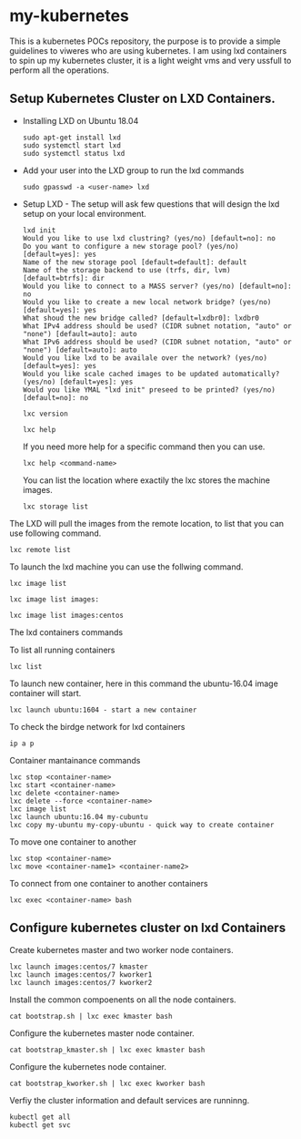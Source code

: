 # my-kubernetes

This is a kubernetes POCs repository, the purpose is to provide a simple guidelines to viweres who are using kubernetes.
I am using lxd containers to spin up my kubernetes cluster, it is a light weight vms and very ussfull to perform all the operations.

## Setup Kubernetes Cluster on LXD Containers.

- Installing LXD on Ubuntu 18.04
  ```
  sudo apt-get install lxd
  sudo systemctl start lxd
  sudo systemctl status lxd
  ```
- Add your user into the LXD group to run the lxd commands
  ```
  sudo gpasswd -a <user-name> lxd
  ```
- Setup LXD - The setup will ask few questions that will design the lxd setup on your local environment.
  ```
  lxd init
  Would you like to use lxd clustring? (yes/no) [default=no]: no
  Do you want to configure a new storage pool? (yes/no) [default=yes]: yes
  Name of the new storage pool [default=default]: default
  Name of the storage backend to use (trfs, dir, lvm) [default=btrfs]: dir
  Would you like to connect to a MASS server? (yes/no) [default=no]: no
  Would you like to create a new local network bridge? (yes/no) [default=yes]: yes
  What shoud the new bridge called? [default=lxdbr0]: lxdbr0
  What IPv4 address should be used? (CIDR subnet notation, "auto" or "none") [default=auto]: auto
  What IPv6 address should be used? (CIDR subnet notation, "auto" or "none") [default=auto]: auto
  Would you like lxd to be availale over the network? (yes/no) [default=yes]: yes
  Would you like scale cached images to be updated automatically? (yes/no) [default=yes]: yes
  Would you like YMAL "lxd init" preseed to be printed? (yes/no) [default=no]: no

  lxc version

  lxc help
  ```

  If you need more help for a specific command then you can use.
  ```
  lxc help <command-name>
  ```

  You can list the location where exactily the lxc stores the machine images.

  ```
  lxc storage list
  ```

 The LXD will pull the images from the remote location, to list that you can use following command.

 ```
 lxc remote list
 ```

 To launch the lxd machine you can use the follwing command.

 ```
 lxc image list

 lxc image list images:

 lxc image list images:centos

 ```

 The lxd containers commands

 To list all running containers
 ```
 lxc list
 ```

 To launch new container, here in this command the ubuntu-16.04 image container will start.
 ```
 lxc launch ubuntu:1604 - start a new container
 ```

To check the birdge network for lxd containers

```
ip a p
```
Container mantainance commands

```
lxc stop <container-name>
lxc start <container-name>
lxc delete <container-name>
lxc delete --force <container-name>
lxc image list
lxc launch ubuntu:16.04 my-cubuntu
lxc copy my-ubuntu my-copy-ubuntu - quick way to create container
```
To move one container to another
```
lxc stop <container-name>
lxc move <container-name1> <container-name2>
```

To connect from one container to another containers
```
lxc exec <container-name> bash

```

## Configure kubernetes cluster on lxd Containers

Create kubernetes master and two worker node containers.
```
lxc launch images:centos/7 kmaster
lxc launch images:centos/7 kworker1
lxc launch images:centos/7 kworker2
```

Install the common compoenents on all the node containers.
```
cat bootstrap.sh | lxc exec kmaster bash
```

Configure the kubernetes master node container.
```
cat bootstrap_kmaster.sh | lxc exec kmaster bash
```

Configure the kubernetes node container.
```
cat bootstrap_kworker.sh | lxc exec kworker bash
```

Verfiy the cluster information and default services are runninng.

```
kubectl get all
kubectl get svc 
```

